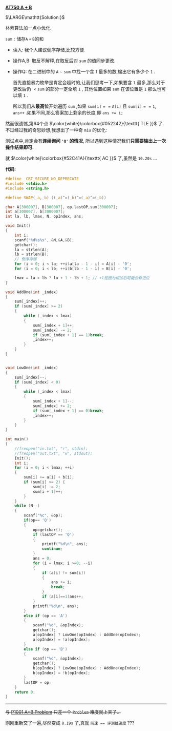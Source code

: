 **[AT750 A + B](https://www.luogu.com.cn/problem/AT750)**

$\LARGE\mathtt{Solution:}$

朴素算法加一点小优化.

$\mathtt{sum}:\text{储存}\mathtt{A+B}\text{的和}$

- 读入:
我个人建议倒序存储,比较方便.

- 操作A,B:
取反不解释,在取反后对 $\mathtt{sum}$ 的值同步更改.

- 操作Q:
在二进制中的 $\mathtt{A \sim sum}$ 中找一个含 $1$ 最多的数,输出它有多少个 $\mathtt{1}$ .

	首先直接暴力枚举是肯定会超时的,让我们思考一下,如果要含 $\mathtt{1}$ 最多,那么对于更改后仍 $\mathtt{<sum}$ 的部分一定全填 $\mathtt{1}$ , 其他位置如果 $\mathtt{sum}$ 在该位置是 $\mathtt{1}$ 那么也可以填 $\mathtt{1}$ .
    
    所以我们从**最高位**开始遍历 $\mathtt{sum}$ ,如果 $\mathtt{sum[i]==A[i]}$ 且 $\mathtt{sum[i]==1}$, `ans++` .如果不同,那么答案加上剩余的长度,即 `ans += i;`
    
然而很遗憾,第64个点 $\color{white}\colorbox{#052242}{\texttt{ TLE }}$ 了.
不过经过我的奇思妙想,我想出了一种奇 $\mathtt{miu}$ 的优化:

测试点中,肯定会有**连续询问 `'Q'` 的情况**, 
所以遇到这种情况我们**只需要输出上一次操作结果即可**.

就 $\color{white}\colorbox{#52C41A}{\texttt{ AC }}$ 了,虽然是 $\mathtt{10.20s}$ ...

**代码:**

```c
#define _CRT_SECURE_NO_DEPRECATE
#include <stdio.h>
#include <string.h>

#define SWAP(_a,_b) ((_a)^=(_b)^=(_a)^=(_b))

char A[300007], B[300007], op,lastOP,sum[300007];
int a[300007], b[3000007];
int la, lb, lmax, N, opIndex, ans;

void Init()
{
    int i;
    scanf("%d%s%s", &N,&A,&B);
    getchar();
    la = strlen(A);
    lb = strlen(B);
    // 倒序存储
    for (i = 0; i < la; ++i)a[la - 1 - i] = A[i] - '0';
    for (i = 0; i < lb; ++i)b[lb - 1 - i] = B[i] - '0';

    lmax = la > lb ? la + 1 : lb + 1; // +1是因为相加后可能会有进位
}

void AddOne(int _index)
{
    sum[_index]++;
    if (sum[_index] >= 2)
    {
        while (_index < lmax)
        {
            sum[_index + 1]++;
            sum[_index] -= 2;
            if (sum[_index + 1] == 1)break;
            _index++;
        }
    }
}


void LowOne(int _index)
{
    sum[_index]--;
    if (sum[_index] < 0)
    {
        while (_index < lmax)
        {
            sum[_index + 1]--;
            sum[_index] += 2;
            if (sum[_index + 1] == 0)break;
            _index++;
        }
    }
}

int main()
{
    //freopen("in.txt", "r", stdin);
    //freopen("out.txt", "w", stdout);
    Init();
    int i;
    for (i = 0; i < lmax; ++i)
    {
        sum[i] += a[i] + b[i];
        if (sum[i] >= 2) {
            sum[i] -= 2;
            sum[i + 1]++;
        }
    }
    while (N--)
    {
        scanf("%c", &op);
        if(op== 'Q')
        {
            op=getchar();
            if (lastOP == 'Q')
            {
                printf("%d\n", ans);
                continue;
            }
            ans = 0;            
            for (i = lmax; i >=0; --i)
            {
                if (a[i] != sum[i])
                {
                    ans += i;
                    break;
                }
                if (a[i]==1)ans++;
            }
            printf("%d\n", ans);
        }
        else if (op == 'A')
        {
            scanf("%d", &opIndex);
            getchar();
            a[opIndex] ? LowOne(opIndex) : AddOne(opIndex);
            a[opIndex] = !a[opIndex];
        }
        else if (op == 'B')
        {
            scanf("%d", &opIndex);
            getchar();
            b[opIndex] ? LowOne(opIndex) : AddOne(opIndex);
            b[opIndex] = !b[opIndex];
        }
        lastOP = op;
    }
    return 0;
}
```


------------
~~与 [P1001 A+B Problem](https://www.luogu.com.cn/problem/P1001) 只差一个 `Problem` 难度就上天了...~~

刚刚重新交了一遍,尽然变成 $\mathtt{8.19s}$ 了,真就 `网速 == 评测姬速度` ???